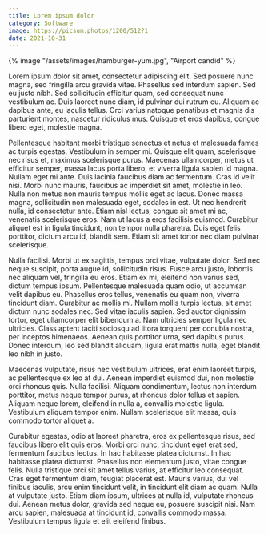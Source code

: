 ```yaml
---
title: Lorem ipsum dolor
category: Software
image: https://picsum.photos/1200/512?1
date: 2021-10-31
---
```


<div class="md:mx-auto md:p-0 container flex-auto p-4 mt-12 prose-lg">{% image "/assets/images/hamburger-yum.jpg", "Airport candid" %}</div>

 Lorem ipsum dolor sit amet, consectetur adipiscing elit. Sed posuere nunc magna, sed fringilla arcu gravida vitae. Phasellus sed interdum sapien. Sed eu justo nibh. Sed sollicitudin efficitur quam, sed consequat nunc vestibulum ac. Duis laoreet nunc diam, id pulvinar dui rutrum eu. Aliquam ac dapibus ante, eu iaculis tellus. Orci varius natoque penatibus et magnis dis parturient montes, nascetur ridiculus mus. Quisque et eros dapibus, congue libero eget, molestie magna.

Pellentesque habitant morbi tristique senectus et netus et malesuada fames ac turpis egestas. Vestibulum in semper mi. Quisque elit quam, scelerisque nec risus et, maximus scelerisque purus. Maecenas ullamcorper, metus ut efficitur semper, massa lacus porta libero, et viverra ligula sapien id magna. Nullam eget mi ante. Duis lacinia faucibus diam ac fermentum. Cras id velit nisi. Morbi nunc mauris, faucibus ac imperdiet sit amet, molestie in leo. Nulla non metus non mauris tempus mollis eget ac lacus. Donec massa magna, sollicitudin non malesuada eget, sodales in est. Ut nec hendrerit nulla, id consectetur ante. Etiam nisl lectus, congue sit amet mi ac, venenatis scelerisque eros. Nam ut lacus a eros facilisis euismod. Curabitur aliquet est in ligula tincidunt, non tempor nulla pharetra. Duis eget felis porttitor, dictum arcu id, blandit sem. Etiam sit amet tortor nec diam pulvinar scelerisque.

Nulla facilisi. Morbi ut ex sagittis, tempus orci vitae, vulputate dolor. Sed nec neque suscipit, porta augue id, sollicitudin risus. Fusce arcu justo, lobortis nec aliquam vel, fringilla eu eros. Etiam ex mi, eleifend non varius sed, dictum tempus ipsum. Pellentesque malesuada quam odio, ut accumsan velit dapibus eu. Phasellus eros tellus, venenatis eu quam non, viverra tincidunt diam. Curabitur ac mollis mi. Nullam mollis turpis lectus, sit amet dictum nunc sodales nec. Sed vitae iaculis sapien. Sed auctor dignissim tortor, eget ullamcorper elit bibendum a. Nam ultricies semper ligula nec ultricies. Class aptent taciti sociosqu ad litora torquent per conubia nostra, per inceptos himenaeos. Aenean quis porttitor urna, sed dapibus purus. Donec interdum, leo sed blandit aliquam, ligula erat mattis nulla, eget blandit leo nibh in justo.

Maecenas vulputate, risus nec vestibulum ultrices, erat enim laoreet turpis, ac pellentesque ex leo at dui. Aenean imperdiet euismod dui, non molestie orci rhoncus quis. Nulla facilisi. Aliquam condimentum, lectus non interdum porttitor, metus neque tempor purus, at rhoncus dolor tellus et sapien. Aliquam neque lorem, eleifend in nulla a, convallis molestie ligula. Vestibulum aliquam tempor enim. Nullam scelerisque elit massa, quis commodo tortor aliquet a.

Curabitur egestas, odio at laoreet pharetra, eros ex pellentesque risus, sed faucibus libero elit quis eros. Morbi orci nunc, tincidunt eget erat sed, fermentum faucibus lectus. In hac habitasse platea dictumst. In hac habitasse platea dictumst. Phasellus non elementum justo, vitae congue felis. Nulla tristique orci sit amet tellus varius, at efficitur leo consequat. Cras eget fermentum diam, feugiat placerat est. Mauris varius, dui vel finibus iaculis, arcu enim tincidunt velit, in tincidunt elit diam ac quam. Nulla at vulputate justo. Etiam diam ipsum, ultrices at nulla id, vulputate rhoncus dui. Aenean metus dolor, gravida sed neque eu, posuere suscipit nisi. Nam arcu sapien, malesuada at tincidunt id, convallis commodo massa. Vestibulum tempus ligula et elit eleifend finibus. 
